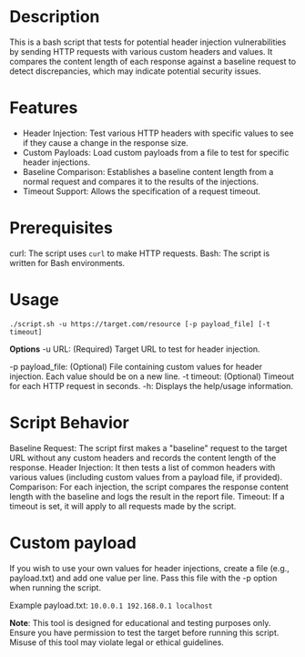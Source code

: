 # Description
This is a bash script that tests for potential header injection vulnerabilities by sending HTTP requests with various custom headers and values. It compares the content length of each response against a baseline request to detect discrepancies, which may indicate potential security issues.

# Features
- Header Injection: Test various HTTP headers with specific values to see if they cause a change in the response size.
- Custom Payloads: Load custom payloads from a file to test for specific header injections.
- Baseline Comparison: Establishes a baseline content length from a normal request and compares it to the results of the injections.
- Timeout Support: Allows the specification of a request timeout.

# Prerequisites
curl: The script uses `curl` to make HTTP requests.
Bash: The script is written for Bash environments.

# Usage
`./script.sh -u https://target.com/resource [-p payload_file] [-t timeout]`

**Options** 
-u URL: (Required) Target URL to test for header injection.

-p payload_file: (Optional) File containing custom values for header injection. Each value should be on a new line.
-t timeout: (Optional) Timeout for each HTTP request in seconds.
-h: Displays the help/usage information.

# Script Behavior
Baseline Request: The script first makes a "baseline" request to the target URL without any custom headers and records the content length of the response.
Header Injection: It then tests a list of common headers with various values (including custom values from a payload file, if provided).
Comparison: For each injection, the script compares the response content length with the baseline and logs the result in the report file.
Timeout: If a timeout is set, it will apply to all requests made by the script.

# Custom payload
If you wish to use your own values for header injections, create a file (e.g., payload.txt) and add one value per line. Pass this file with the -p option when running the script.

Example payload.txt:
``10.0.0.1
192.168.0.1
localhost
``

**Note**: This tool is designed for educational and testing purposes only. Ensure you have permission to test the target before running this script. Misuse of this tool may violate legal or ethical guidelines.
